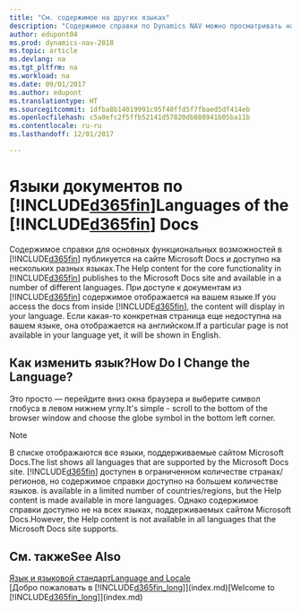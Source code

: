 ```yaml
---
title: "См. содержимое на других языках"
description: "Содержимое справки по Dynamics NAV можно просматривать на других языках."
author: edupont04
ms.prod: dynamics-nav-2018
ms.topic: article
ms.devlang: na
ms.tgt_pltfrm: na
ms.workload: na
ms.date: 09/01/2017
ms.author: edupont
ms.translationtype: HT
ms.sourcegitcommit: 1dfba8b14019991c95f40ffd5f7fbaed5df414eb
ms.openlocfilehash: c5a0efc2f5ffb52141d57820db888941b05ba11b
ms.contentlocale: ru-ru
ms.lasthandoff: 12/01/2017

---
```

# <a name="languages-of-the-included365finincludesd365finmdmd-docs"></a><span data-ttu-id="5744d-103">Языки документов по [!INCLUDE[d365fin](includes/d365fin_md.md)]</span><span class="sxs-lookup"><span data-stu-id="5744d-103">Languages of the [!INCLUDE[d365fin](includes/d365fin_md.md)] Docs</span></span>
<span data-ttu-id="5744d-104">Содержимое справки для основных функциональных возможностей в [!INCLUDE[d365fin](includes/d365fin_md.md)] публикуется на сайте Microsoft Docs и доступно на нескольких разных языках.</span><span class="sxs-lookup"><span data-stu-id="5744d-104">The Help content for the core functionality in [!INCLUDE[d365fin](includes/d365fin_md.md)] publishes to the Microsoft Docs site and available in a number of different languages.</span></span> <span data-ttu-id="5744d-105">При доступе к документам из [!INCLUDE[d365fin](includes/d365fin_md.md)] содержимое отображается на вашем языке.</span><span class="sxs-lookup"><span data-stu-id="5744d-105">If you access the docs from inside [!INCLUDE[d365fin](includes/d365fin_md.md)], the content will display in your language.</span></span> <span data-ttu-id="5744d-106">Если какая-то конкретная страница еще недоступна на вашем языке, она отображается на английском.</span><span class="sxs-lookup"><span data-stu-id="5744d-106">If a particular page is not available in your language yet, it will be shown in English.</span></span>

## <a name="how-do-i-change-the-language"></a><span data-ttu-id="5744d-107">Как изменить язык?</span><span class="sxs-lookup"><span data-stu-id="5744d-107">How Do I Change the Language?</span></span>
<span data-ttu-id="5744d-108">Это просто — перейдите вниз окна браузера и выберите символ глобуса в левом нижнем углу.</span><span class="sxs-lookup"><span data-stu-id="5744d-108">It's simple - scroll to the bottom of the browser window and choose the globe symbol in the bottom left corner.</span></span>

> [!NOTE]  
> <span data-ttu-id="5744d-109">В списке отображаются все языки, поддерживаемые сайтом Microsoft Docs.</span><span class="sxs-lookup"><span data-stu-id="5744d-109">The list shows all languages that are supported by the Microsoft Docs site.</span></span> [!INCLUDE[d365fin](includes/d365fin_md.md)]<span data-ttu-id="5744d-110"> доступен в ограниченном количестве странах/регионов, но содержимое справки доступно на большем количестве языков.</span><span class="sxs-lookup"><span data-stu-id="5744d-110"> is available in a limited number of countries/regions, but the Help content is made available in more languages.</span></span> <span data-ttu-id="5744d-111">Однако содержимое справки доступно не на всех языках, поддерживаемых сайтом Microsoft Docs.</span><span class="sxs-lookup"><span data-stu-id="5744d-111">However, the Help content is not available in all languages that the Microsoft Docs site supports.</span></span>

## <a name="see-also"></a><span data-ttu-id="5744d-112">См. также</span><span class="sxs-lookup"><span data-stu-id="5744d-112">See Also</span></span>
[<span data-ttu-id="5744d-113">Язык и языковой стандарт</span><span class="sxs-lookup"><span data-stu-id="5744d-113">Language and Locale</span></span>](about-locale-language.md)  
<span data-ttu-id="5744d-114">[Добро пожаловать в [!INCLUDE[d365fin_long](includes/d365fin_long_md.md)]](index.md)</span><span class="sxs-lookup"><span data-stu-id="5744d-114">[Welcome to [!INCLUDE[d365fin_long](includes/d365fin_long_md.md)]](index.md)</span></span>  

